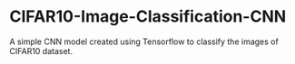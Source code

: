 # CIFAR10-Image-Classification-CNN

A simple CNN model created using Tensorflow to classify the images of CIFAR10 dataset.
